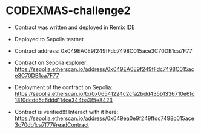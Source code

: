 # CODEXMAS-challenge2

- Contract was written and deployed in Remix IDE
- Deployed to Sepolia testnet

- Contract address: 0x049EA0E9f249fFdc7498C015ace3C70DB1ca7F77
- Contract on Sepolia explorer: https://sepolia.etherscan.io/address/0x049EA0E9f249fFdc7498C015ace3C70DB1ca7F77
- Deployment of the contract on Sepolia: https://sepolia.etherscan.io/tx/0x06541224c2cfa2bdd435b1336710e6fc1810dcdd5c6ddd114ce344ba3f5e8423
- Contract is verified!!! Interact with it here: https://sepolia.etherscan.io/address/0x049ea0e9f249ffdc7498c015ace3c70db1ca7f77#readContract
